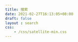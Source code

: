 ```yaml
---
title: 搜索
date: 2021-02-27T16:13:05+08:00
draft: false
layout : search
css:
    - /css/satellite-min.css
---
```


